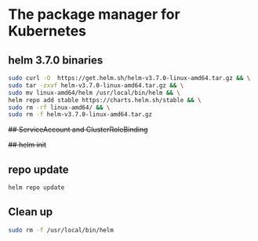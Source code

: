 # The package manager for Kubernetes

## helm 3.7.0 binaries
```bash
sudo curl -O  https://get.helm.sh/helm-v3.7.0-linux-amd64.tar.gz && \
sudo tar -zxvf helm-v3.7.0-linux-amd64.tar.gz && \
sudo mv linux-amd64/helm /usr/local/bin/helm && \
helm repo add stable https://charts.helm.sh/stable && \
sudo rm -rf linux-amd64/ && \
sudo rm -f helm-v3.7.0-linux-amd64.tar.gz
```
~~## ServiceAccount and ClusterRoleBinding~~

~~## helm init~~

## repo update
```bash
helm repo update
```

## Clean up
```bash
sudo rm -f /usr/local/bin/helm
```
